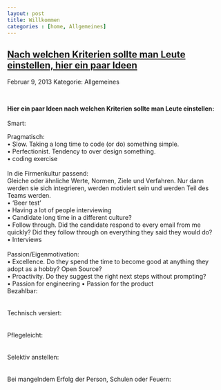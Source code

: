 ```yaml
---
layout: post
title: Willkommen
categories : [home, Allgemeines]
---
```

 
<h2><a href="#">Nach welchen Kriterien sollte man Leute einstellen, hier ein paar Ideen</a></h2>
<p class="meta"><span class="date">Februar 9, 2013</span><span class="posted"> Kategorie: Allgemeines</span></p>
<div style="clear: both;">&nbsp;</div>
<div class="entry">
<p>
<strong>Hier ein paar Ideen nach welchen Kriterien sollte man Leute einstellen:</strong><br/>
<br/>
Smart:<br/>

Pragmatisch:<br/>
• Slow. Taking a long time to code (or do) something
simple.<br/>
• Perfectionist. Tendency to over design something.<br/>
• coding exercise<br/> 
<br/>
In die Firmenkultur passend:<br/>
Gleiche oder ähnliche Werte, Normen, Ziele und Verfahren.
Nur dann werden sie sich integrieren, werden motiviert sein und werden Teil des Teams werden.<br/>
• ‘Beer test’<br/>
• Having a lot of people interviewing<br/>
• Candidate long time in a different culture?<br/>
• Follow through. Did the candidate respond to
every email from me quickly? Did they follow
through on everything they said they would do?<br/>
• Interviews<br/>
<br/>
Passion/Eigenmotivation:<br/>
• Excellence. Do they spend the time to become
good at anything they adopt as a hobby? Open
Source?<br/>
• Proactivity. Do they suggest the right next steps
without prompting?<br/>
• Passion for engineering
• Passion for the product
<br/>
Bezahlbar:<br/>
<br/>
<br/>
Technisch versiert:<br/>
<br/>
<br/>
Pflegeleicht:<br/>
<br/>
<br/>
Selektiv anstellen:<br/>
<br/>
<br/>
Bei mangelndem Erfolg der Person, Schulen oder Feuern:<br/>
<br/>
<br/>
</p>	
</div>
